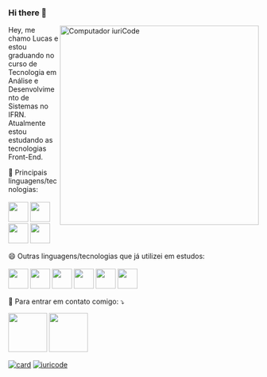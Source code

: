 ### Hi there 👋

<!--
**lucasmelonds/lucasmelonds** is a ✨ _special_ ✨ repository because its `README.md` (this file) appears on your GitHub profile.

Here are some ideas to get you started:

- 🔭 I’m currently working on ...
- 🌱 I’m currently learning ...
- 👯 I’m looking to collaborate on ...
- 🤔 I’m looking for help with ...
- 💬 Ask me about ...
- 📫 How to reach me: ...
- 😄 Pronouns: ...
- ⚡ Fun fact: ...
-->

<img src="https://raw.githubusercontent.com/MicaelliMedeiros/micaellimedeiros/master/image/computer-illustration.png" min-width="400px" max-width="400px" width="400px" align="right" alt="Computador iuriCode">

<p align="left"> 
  Hey, me chamo Lucas e estou graduando no curso de Tecnologia em Análise e Desenvolvimento de Sistemas no IFRN.
  Atualmente estou estudando as tecnologias Front-End.
</p>

<p align="left">
  🌱 Principais linguagens/tecnologias: <br><br>
  <img src="https://cdn.jsdelivr.net/gh/devicons/devicon/icons/html5/html5-original.svg" width="40" height="40"/>
  <img src="https://cdn.jsdelivr.net/gh/devicons/devicon/icons/css3/css3-original.svg" width="40" height="40"/>
  <img src="https://cdn.jsdelivr.net/gh/devicons/devicon/icons/javascript/javascript-plain.svg" width="40" height="40"/>
  <img src="https://cdn.jsdelivr.net/gh/devicons/devicon/icons/react/react-original.svg" width="40" height="40"/>
</p>

<p align="left">
  😄 Outras linguagens/tecnologias que já utilizei em estudos: <br><br>
  <img src="https://cdn.jsdelivr.net/gh/devicons/devicon/icons/c/c-line.svg" width="40" height="40" />
  <img src="https://cdn.jsdelivr.net/gh/devicons/devicon/icons/java/java-original.svg" width="40" height="40" />
  <img src="https://cdn.jsdelivr.net/gh/devicons/devicon/icons/csharp/csharp-line.svg" width="40" height="40" />
  <img src="https://cdn.jsdelivr.net/gh/devicons/devicon/icons/postgresql/postgresql-original.svg" width="40" height="40" />
  <img src="https://cdn.jsdelivr.net/gh/devicons/devicon/icons/python/python-original.svg" width="40" height="40" />
  <img src="https://cdn.jsdelivr.net/gh/devicons/devicon/icons/django/django-plain.svg" width="40" height="40" />
</p>

<p align="left">
  💌 Para entrar em contato comigo: ⤵️
</p>

<p align="left">
  <a href="mailto:lucasmelonds@gmail.com" alt="Gmail">
  <img src="https://img.shields.io/badge/-Gmail-FF0000?style=flat-square&labelColor=FF0000&logo=gmail&logoColor=white&link=lucasmelonds@gmail.com" width="78"  /></a>

  <a href="https://www.linkedin.com/in/lucasmelonds/" alt="Linkedin">
  <img src="https://img.shields.io/badge/-Linkedin-0e76a8?style=flat-square&logo=Linkedin&logoColor=white&link=" width="78"  /></a>
</p>  

[![card](https://github-readme-stats.vercel.app/api?username=lucasmelonds&theme=default)](https://github.com/anuraghazra/github-readme-stats)
[![iuricode](https://github-readme-stats.vercel.app/api/top-langs/?username=lucasmelonds&hide=html&layout=compact&theme=default)](https://github.com/anuraghazra/github-readme-stats)

